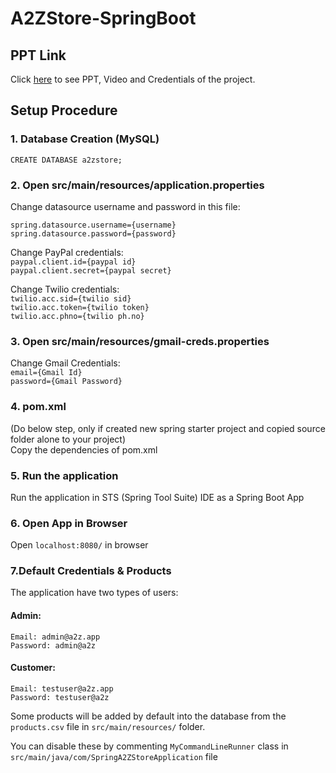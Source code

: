 # A2ZStore-SpringBoot

## PPT Link
  Click [here](https://drive.google.com/drive/folders/1nMHbYQ2-cMQaEoCd0DE-7CzhSNoZDa3B?usp=sharing) to see PPT, Video and Credentials of the project.
  

## Setup Procedure
  ### 1. Database Creation (MySQL)
  ` CREATE DATABASE a2zstore; `
  
  ### 2. Open src/main/resources/application.properties
  Change datasource username and password in this file:
  
  ` spring.datasource.username={username} `  
  ` spring.datasource.password={password} ` 
  
  Change PayPal credentials:  
  ` paypal.client.id={paypal id} `  
  ` paypal.client.secret={paypal secret} `  
  
  Change Twilio credentials:  
  ` twilio.acc.sid={twilio sid} `  
  ` twilio.acc.token={twilio token} `  
  ` twilio.acc.phno={twilio ph.no} `  
  
  ### 3. Open src/main/resources/gmail-creds.properties
  Change Gmail Credentials:  
  ` email={Gmail Id} `  
  ` password={Gmail Password} `
  
  ### 4. pom.xml
  (Do below step, only if created new spring starter project and copied source folder alone to your project)  
  Copy the dependencies of pom.xml 
  
  ### 5. Run the application 
  Run the application in STS (Spring Tool Suite) IDE as a Spring Boot App
  
  ### 6. Open App in Browser
  Open ` localhost:8080/ ` in browser
  
  ### 7.Default Credentials & Products
  The application have two types of users:  
  
  #### Admin:
  ` Email: admin@a2z.app `  
  ` Password: admin@a2z `  

  #### Customer:
  ` Email: testuser@a2z.app `  
  ` Password: testuser@a2z `

  Some products will be added by default into the database from the ` products.csv ` file in ` src/main/resources/ ` folder.
  
  You can disable these by commenting ` MyCommandLineRunner ` class in ` src/main/java/com/SpringA2ZStoreApplication ` file
  
  
  
  
  
  
  
  
  
  
  
  
  
  
  

